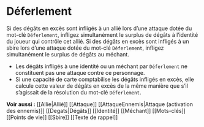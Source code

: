 # Déferlement
Si des dégâts en excès sont infligés à un allié lors d’une attaque dotée du mot-clé `Déferlement`, infligez simultanément le surplus de dégâts à l’identité du joueur qui contrôle cet allié. Si des dégâts en excès sont infligés à un sbire lors d’une attaque dotée du mot-clé `Déferlement`, infligez simultanément le surplus de dégâts au méchant.
- Les dégâts infligés à une identité ou un méchant par `Déferlement` ne constituent pas une attaque contre ce personnage.
- Si une capacité de carte comptabilise les dégâts infligés en excès, elle calcule cette valeur de dégâts en excès de la même manière que s’il s’agissait de la résolution du mot-clé `Déferlement`.

**Voir aussi :**
[[Allie|Allié]]
[[Attaque]]
[[AttaqueEnnemis|Attaque (activation des ennemis)]]
[[Degats|Dégâts]]
[[Identité]]
[[Méchant]]
[[Mots-clés]]
[[Points de vie]]
[[Sbire]]
[[Texte de rappel]]
